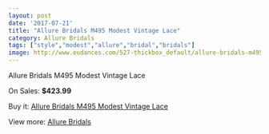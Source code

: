 ```yaml
---
layout: post
date: '2017-07-21'
title: "Allure Bridals M495 Modest Vintage Lace"
category: Allure Bridals
tags: ["style","modest","allure","bridal","bridals"]
image: http://www.eudances.com/527-thickbox_default/allure-bridals-m495-modest-vintage-lace.jpg
---
```

Allure Bridals M495 Modest Vintage Lace

On Sales: **$423.99**
<a href="https://www.eudances.com/en/allure-bridals/166-allure-bridals-m495-modest-vintage-lace.html"><amp-img layout="responsive" width="600" height="600" src="//www.eudances.com/527-thickbox_default/allure-bridals-m495-modest-vintage-lace.jpg" alt="Allure Bridals M495 Modest Vintage Lace 0" /></a>
<a href="https://www.eudances.com/en/allure-bridals/166-allure-bridals-m495-modest-vintage-lace.html"><amp-img layout="responsive" width="600" height="600" src="//www.eudances.com/529-thickbox_default/allure-bridals-m495-modest-vintage-lace.jpg" alt="Allure Bridals M495 Modest Vintage Lace 1" /></a>
<a href="https://www.eudances.com/en/allure-bridals/166-allure-bridals-m495-modest-vintage-lace.html"><amp-img layout="responsive" width="600" height="600" src="//www.eudances.com/528-thickbox_default/allure-bridals-m495-modest-vintage-lace.jpg" alt="Allure Bridals M495 Modest Vintage Lace 2" /></a>

Buy it: [Allure Bridals M495 Modest Vintage Lace](https://www.eudances.com/en/allure-bridals/166-allure-bridals-m495-modest-vintage-lace.html "Allure Bridals M495 Modest Vintage Lace")

View more: [Allure Bridals](https://www.eudances.com/en/2-allure-bridals "Allure Bridals")